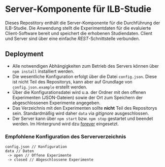 # Server-Komponente für ILB-Studie

Dieses Repostitory enthält die Server-Komponente für die Durchführung der ILB-Studie. Die Anwendung stellt die Experimentdaten für die evaluierte Client-Software bereit und speichert die erhobenen Studiendaten. Client und Server sind über eine einfache _REST_-Schnittstelle verbunden.

## Deployment

- Alle notwendigen Abhängigkeiten zum Betrieb des Servers können über `npm install` installiert werden.
- Die wesentliche Konfiguration erfolgt über die Datei `config.json`. Diese ist nicht Teil des Repositorys, kann aber auf Grundlage von `config.json.example` erstellt werden.
- Über die Konfigurationsdatei wird u.a. der Ordner mit den offenen Experimenten (JSON-Dateien) sowie der Ort zum Speichern der abgeschlossenen Experimente angegeben.
- Das Verzeichnis mit den Experimenten sollte **nicht** Teil des Repositorys sein. Standardmäßig wird daher `data` via _gitignore_ ausgeschlossen.
- Der Server kann über `npm start` bzw. `npm stop` gestartet und beendet werden. Im Hintergrund wird dzu [forever](https://www.npmjs.com/package/forever) eingesetzt.

### Empfohlene Konfiguration des Serververzeichnis

```
config.json // Konfiguration
data // Daten
 -> open // Offene Experimente
 -> closed // Abgeschlossene Experimente
```
